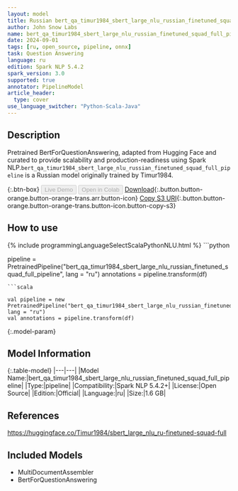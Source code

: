```yaml
---
layout: model
title: Russian bert_qa_timur1984_sbert_large_nlu_russian_finetuned_squad_full_pipeline pipeline BertForQuestionAnswering from Timur1984
author: John Snow Labs
name: bert_qa_timur1984_sbert_large_nlu_russian_finetuned_squad_full_pipeline
date: 2024-09-01
tags: [ru, open_source, pipeline, onnx]
task: Question Answering
language: ru
edition: Spark NLP 5.4.2
spark_version: 3.0
supported: true
annotator: PipelineModel
article_header:
  type: cover
use_language_switcher: "Python-Scala-Java"
---
```


## Description

Pretrained BertForQuestionAnswering, adapted from Hugging Face and curated to provide scalability and production-readiness using Spark NLP.`bert_qa_timur1984_sbert_large_nlu_russian_finetuned_squad_full_pipeline` is a Russian model originally trained by Timur1984.

{:.btn-box}
<button class="button button-orange" disabled>Live Demo</button>
<button class="button button-orange" disabled>Open in Colab</button>
[Download](https://s3.amazonaws.com/auxdata.johnsnowlabs.com/public/models/bert_qa_timur1984_sbert_large_nlu_russian_finetuned_squad_full_pipeline_ru_5.4.2_3.0_1725151562647.zip){:.button.button-orange.button-orange-trans.arr.button-icon}
[Copy S3 URI](s3://auxdata.johnsnowlabs.com/public/models/bert_qa_timur1984_sbert_large_nlu_russian_finetuned_squad_full_pipeline_ru_5.4.2_3.0_1725151562647.zip){:.button.button-orange.button-orange-trans.button-icon.button-copy-s3}

## How to use



<div class="tabs-box" markdown="1">
{% include programmingLanguageSelectScalaPythonNLU.html %}
```python

pipeline = PretrainedPipeline("bert_qa_timur1984_sbert_large_nlu_russian_finetuned_squad_full_pipeline", lang = "ru")
annotations =  pipeline.transform(df)   

```
```scala

val pipeline = new PretrainedPipeline("bert_qa_timur1984_sbert_large_nlu_russian_finetuned_squad_full_pipeline", lang = "ru")
val annotations = pipeline.transform(df)

```
</div>

{:.model-param}
## Model Information

{:.table-model}
|---|---|
|Model Name:|bert_qa_timur1984_sbert_large_nlu_russian_finetuned_squad_full_pipeline|
|Type:|pipeline|
|Compatibility:|Spark NLP 5.4.2+|
|License:|Open Source|
|Edition:|Official|
|Language:|ru|
|Size:|1.6 GB|

## References

https://huggingface.co/Timur1984/sbert_large_nlu_ru-finetuned-squad-full

## Included Models

- MultiDocumentAssembler
- BertForQuestionAnswering